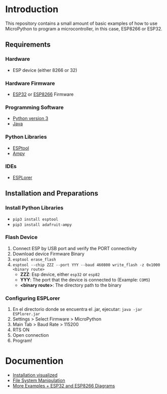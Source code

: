 # Introduction

This repository contains a small amount of basic examples of how to use MicroPython to program a microcontroller, in this case, ESP8266 or ESP32.

## Requirements

### Hardware
- ESP device (either 8266 or 32)

### Hardware Firmware
- [ESP32](https://micropython.org/download/?port=esp32) or [ESP8266](https://micropython.org/download/?port=esp8266) Firmware

### Programming Software
- [Python version 3](https://www.python.org/downloads/)
- [Java](https://www.java.com/es/download/)

### Python Libraries
- [ESPtool](https://github.com/espressif/esptool/)
- [Ampy](https://github.com/pycampers/ampy)

### IDEs
- [ESPLorer](https://esp8266.ru/esplorer/)

## Installation and Preparations

### Install Python Libraries
- `pip3 install esptool`
- `pip3 install adafruit-ampy`

### Flash Device
1. Connect ESP by USB port and verify the PORT connectivity
2. Download device Firmware Binary
3. `esptool erase_flash`
4. `esptool --chip ZZZ --port YYY --baud 460800 write_flash -z 0x1000 <binary route>`
   - **ZZZ**: Esp device, either `esp32` or `esp82`
   - **YYY**: The port that the device is connected to (Example: `COM5`)
   - **<binary route\>**: The directory path to the binary

### Configuring ESPLorer
1. En el directorio donde se encuentra el .jar, ejecutar: 
    `java -jar ESPlorer.jar`
2. Settings > Select Firmware > MicroPython
3. Main Tab > Baud Rate > 115200
4. RTS ON
5. Open connection
6. Program!

# Documention
- [Installation visualized](https://github.com/FunPythonEC/Python_para_MicroControladores/blob/master/Instalando_MicroPython.md)
- [File System Manipulation](https://github.com/FunPythonEC/Python_para_MicroControladores/blob/master/Sistema_de_archivos.md)
- [More Examples + ESP32 and ESP8266 Diagrams](https://github.com/FunPythonEC/Python_para_MicroControladores/blob/master/ejemplos.md)

